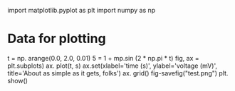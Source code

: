 import matplotlib.pyplot as plt 
import numpy as np
# Data for plotting
t = np. arange(0.0, 2.0, 0.01)
5 = 1 + mp.sin (2 * np.pi * t)
fig, ax = plt.subplots)
ax. plot(t, s)
ax.set(xlabel='time (s)', ylabel='voltage (mV)',
title='About as simple as it gets, folks')
ax. grid()
fig-savefig("test.png")
plt. show()
